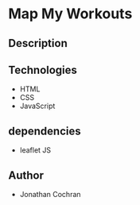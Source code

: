 # Map My Workouts
## Description 

## Technologies
- HTML
- CSS
- JavaScript
## dependencies
- leaflet JS
## Author
- Jonathan Cochran